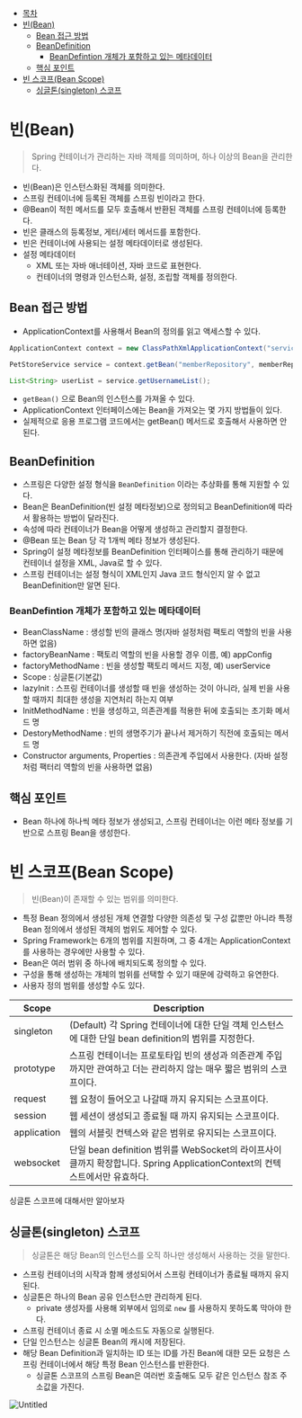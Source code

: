 * [목차](#목차)
* [빈(Bean)](#빈bean)
    + [Bean 접근 방법](#bean-접근-방법)
    + [BeanDefinition](#beandefinition)
        + [BeanDefintion 개체가 포함하고 있는 메타데이터](#beandefintion-개체가-포함하고-있는-메타데이터)
    + [핵심 포인트](#핵심-포인트)
* [빈 스코프(Bean Scope)](#빈-스코프bean-scope)
    + [싱글톤(singleton) 스코프](#싱글톤singleton-스코프)

# 빈(Bean)

> Spring 컨테이너가 관리하는 자바 객체를 의미하며, 하나 이상의 Bean을 관리한다.
> 
- 빈(Bean)은 인스턴스화된 객체를 의미한다.
- 스프링 컨테이너에 등록된 객체를 스프링 빈이라고 한다.
- @Bean이 적힌 메서드를 모두 호출해서 반환된 객체를 스프링 컨테이너에 등록한다.
- 빈은 클래스의 등록정보, 게터/세터 메서드를 포함한다.
- 빈은 컨테이너에 사용되는 설정 메타데이터로 생성된다.
- 설정 메타데이터
    - XML 또는 자바 애너테이션, 자바 코드로 표현한다.
    - 컨테이너의 명령과 인스턴스화, 설정, 조립할 객체를 정의한다.

## Bean 접근 방법

- ApplicationContext를 사용해서 Bean의 정의를 읽고 액세스할 수 있다.

```java
ApplicationContext context = new ClassPathXmlApplicationContext("services.xml", "daos.xml");

PetStoreService service = context.getBean("memberRepository", memberRepository.class);

List<String> userList = service.getUsernameList();
```

- `getBean()` 으로 Bean의 인스턴스를 가져올 수 있다.
- ApplicationContext 인터페이스에는 Bean을 가져오는 몇 가지 방법들이 있다.
- 실제적으로 응용 프로그램 코드에서는 getBean() 메서드로 호출해서 사용하면 안된다.

## BeanDefinition

- 스프링은 다양한 설정 형식을 `BeanDefinition` 이라는 추상화를 통해 지원할 수 있다.
- Bean은 BeanDefinition(빈 설정 메타정보)으로 정의되고 BeanDefinition에 따라서 활용하는 방법이 달라진다.
- 속성에 따라 컨테이너가 Bean을 어떻게 생성하고 관리할지 결정한다.
- @Bean 또는 Bean 당 각  1개씩 메타 정보가 생성된다.
- Spring이 설정 메타정보를 BeanDefinition 인터페이스를 통해 관리하기 때문에 컨테이너 설정을 XML, Java로 할 수 있다.
- 스프링 컨테이너는 설정 형식이 XML인지 Java 코드 형식인지 알 수 없고 BeanDefinition만 알면 된다.

### ****BeanDefintion 개체가 포함하고 있는 메타데이터****

- BeanClassName : 생성할 빈의 클래스 명(자바 설정처럼 팩토리 역할의 빈을 사용하면 없음)
- factoryBeanName : 팩토리 역할의 빈을 사용할 경우 이름, 예) appConfig
- factoryMethodName : 빈을 생성할 팩토리 메서드 지정, 예) userService
- Scope : 싱글톤(기본값)
- lazyInit : 스프링 컨테이너를 생성할 때 빈을 생성하는 것이 아니라, 실제 빈을 사용할 때까지 최대한 생성을 지연처리 하는지 여부
- InitMethodName : 빈을 생성하고, 의존관계를 적용한 뒤에 호출되는 초기화 메서드 명
- DestoryMethodName : 빈의 생명주기가 끝나서 제거하기 직전에 호출되는 메서드 명
- Constructor arguments, Properties : 의존관계 주입에서 사용한다. (자바 설정처럼 팩터리 역할의 빈을 사용하면 없음)

## 핵심 포인트

- Bean 하나에 하나씩 메타 정보가 생성되고, 스프링 컨테이너는 이런 메타 정보를 기반으로 스프링 Bean을 생성한다.

# 빈 스코프(Bean Scope)

> 빈(Bean)이 존재할 수 있는 범위를 의미한다.
> 
- 특정 Bean 정의에서 생성된 개체 연결할 다양한 의존성 및 구성 값뿐만 아니라 특정 Bean 정의에서 생성된 객체의 범위도 제어할 수 있다.
- Spring Framework는 6개의 범위를 지원하며, 그 중 4개는 ApplicationContext를 사용하는 경우에만 사용할 수 있다.
- Bean은 여러 범위 중 하나에 배치되도록 정의할 수 있다.
- 구성을 통해 생성하는 개체의 범위를 선택할 수 있기 때문에 강력하고 유연한다.
- 사용자 정의 범위를 생성할 수도 있다.

| Scope | Description |
| --- | --- |
| singleton | (Default) 각 Spring 컨테이너에 대한 단일 객체 인스턴스에 대한 단일 bean definition의 범위를 지정한다. |
| prototype | 스프링 컨테이너는 프로토타입 빈의 생성과 의존관계 주입까지만 관여하고 더는 관리하지 않는 매우 짧은 범위의 스코프이다. |
| request | 웹 요청이 들어오고 나갈때 까지 유지되는 스코프이다. |
| session | 웹 세션이 생성되고 종료될 때 까지 유지되는 스코프이다. |
| application | 웹의 서블릿 컨텍스와 같은 범위로 유지되는 스코프이다. |
| websocket | 단일 bean definition 범위를 WebSocket의 라이프사이클까지 확장합니다. Spring ApplicationContext의 컨텍스트에서만 유효하다. |

싱글톤 스코프에 대해서만 알아보자

## 싱글톤(singleton) 스코프

> 싱글톤은 해당 Bean의 인스턴스를 오직 하나만 생성해서 사용하는 것을 말한다.
> 
- 스프링 컨테이너의 시작과 함께 생성되어서 스프링 컨테이너가 종료될 때까지 유지된다.
- 싱글톤은 하나의 Bean 공유 인스턴스만 관리하게 된다.
    - private 생성자를 사용해 외부에서 임의로 `new` 를 사용하지 못하도록 막아야 한다.
- 스프링 컨테이너 종료 시 소멸 메소드도 자동으로 실행된다.
- 단일 인스턴스는 싱글톤 Bean의 캐시에 저장된다.
- 해당 Bean Definition과 일치하는 ID 또는 ID를 가진 Bean에 대한 모든 요청은 스프링 컨테이너에서 해당 특정 Bean 인스턴스를 반환한다.
    - 싱글톤 스코프의 스프링 Bean은 여러번 호출해도 모두 같은 인스턴스 참조 주소값을 가진다.

![Untitled](https://s3.us-west-2.amazonaws.com/secure.notion-static.com/7b559289-f4b6-453b-b219-bd4c3000e301/Untitled.png?X-Amz-Algorithm=AWS4-HMAC-SHA256&X-Amz-Content-Sha256=UNSIGNED-PAYLOAD&X-Amz-Credential=AKIAT73L2G45EIPT3X45%2F20221013%2Fus-west-2%2Fs3%2Faws4_request&X-Amz-Date=20221013T135923Z&X-Amz-Expires=86400&X-Amz-Signature=ba009928f0fd740243e5bee5833b39945d039bed0e2b32624fc1d369ad467393&X-Amz-SignedHeaders=host&response-content-disposition=filename%20%3D%22Untitled.png%22&x-id=GetObject)

